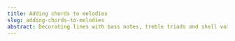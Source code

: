 ```yaml
---
title: Adding chords to melodies
slug: adding-chords-to-melodies
abstract: Decorating lines with bass notes, treble triads and shell voicings.
---
```


